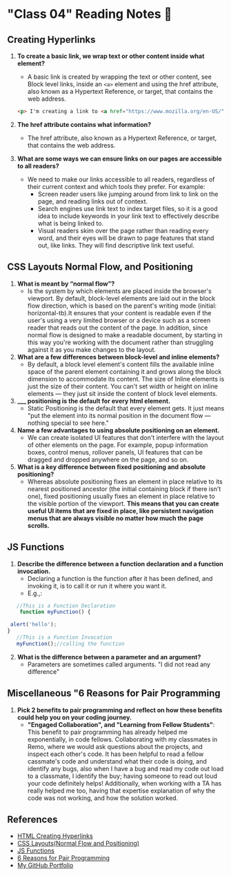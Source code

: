 # "Class 04" Reading Notes 📖

## Creating Hyperlinks

1. **To create a basic link, we wrap text or other content inside what element?**
   - A basic link is created by wrapping the text or other content, see Block level links, inside an `<a>` element and using the href attribute, also known as a Hypertext Reference, or target, that contains the web address.

    ``` html
   <p> I'm creating a link to <a href="https://www.mozilla.org/en-US/">the Mozilla homepage</a>. </p>

    ```

2. **The href attribute contains what information?**
   - The href attribute, also known as a Hypertext Reference, or target, that contains the web address.
3. **What are some ways we can ensure links on our pages are accessible to all readers?**
   - We need to make our links accessible to all readers, regardless of their current context and which tools they prefer. For example:
     - Screen reader users like jumping around from link to link on the page, and reading links out of context.
     - Search engines use link text to index target files, so it is a good idea to include keywords in your link text to effectively describe what is being linked to.
     - Visual readers skim over the page rather than reading every word, and their eyes will be drawn to page features that stand out, like links. They will find descriptive link text useful.

## CSS Layouts Normal Flow, and Positioning

1. **What is meant by “normal flow”?**
   - Is the system by which elements are placed inside the browser's viewport. By default, block-level elements are laid out in the block flow direction, which is based on the parent's writing mode (initial: horizontal-tb).It ensures that your content is readable even if the user's using a very limited browser or a device such as a screen reader that reads out the content of the page. In addition, since normal flow is designed to make a readable document, by starting in this way you're working with the document rather than struggling against it as you make changes to the layout.
2. **What are a few differences between block-level and inline elements?**
   - By default, a block level element's content fills the available inline space of the parent element containing it and grows along the block dimension to accommodate its content. The size of Inline elements is just the size of their content. You can't set width or height on inline elements — they just sit inside the content of block level elements.
3. **___ positioning is the default for every html element.**
   - Static Positioning is the default that every element gets. It just means "put the element into its normal position in the document flow — nothing special to see here."
4. **Name a few advantages to using absolute positioning on an element.**
   - We can create isolated UI features that don't interfere with the layout of other elements on the page. For example, popup information boxes, control menus, rollover panels, UI features that can be dragged and dropped anywhere on the page, and so on.
5. **What is a key difference between fixed positioning and absolute positioning?**
   - Whereas absolute positioning fixes an element in place relative to its nearest positioned ancestor (the initial containing block if there isn't one), fixed positioning usually fixes an element in place relative to the visible portion of the viewport. **This means that you can create useful UI items that are fixed in place, like persistent navigation menus that are always visible no matter how much the page scrolls.**

## JS Functions

1. **Describe the difference between a function declaration and a function invocation.**
   - Declaring a function is the function after it has been defined, and invoking it, is to call it or run it where you want it.
   - E.g.,:

 ```Javascript
    //This is a Function Declaration
     function myFunction() {

  alert('hello');
 }
    //This is a Function Invocation 
    myFunction();//calling the function 

 ```

2. **What is the difference between a parameter and an argument?**
   - Parameters are sometimes called arguments. "I did not read any difference"

## Miscellaneous "6 Reasons for Pair Programming

1. **Pick 2 benefits to pair programming and reflect on how these benefits could help you on your coding journey.**
   - **"Engaged Collaboration", and "Learning from Fellow Students"**: This benefit to pair programming has already helped me exponentially, in code fellows. Collaborating with my classmates in Remo, where we would ask questions about the projects, and inspect each other's code. It has been helpful to read a fellow cassmate's code and understand what their code is doing, and identify any bugs, also when I have a bug and read my code out load to a classmate, I identify the buy; having someone to read out loud your code definitely helps! Additionally, when working with a TA has really helped me too, having that expertise explanation of why the code was not working, and how the solution worked.

## References

- [HTML Creating Hyperlinks](https://developer.mozilla.org/en-US/docs/Learn/HTML/Introduction_to_HTML/Creating_hyperlinks)
- [CSS Layouts(Normal Flow and Positioning)](https://developer.mozilla.org/en-US/docs/Learn/CSS/CSS_layout/Normal_Flow)
- [JS Functions](https://developer.mozilla.org/en-US/docs/Learn/JavaScript/Building_blocks/Functions)
- [6 Reasons for Pair Programming](https://www.codefellows.org/blog/6-reasons-for-pair-programming/)
- [My GitHub Portfolio](https://github.com/MaximoVincente/)
